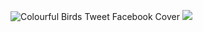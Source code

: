 ![Colourful Birds Tweet Facebook Cover](https://user-images.githubusercontent.com/51129378/133823126-f9fdd2b6-6322-489c-ae1f-57ca98ac8980.png)
![](https://komarev.com/ghpvc/?username=kaicoleridge&color=blueviolet)






